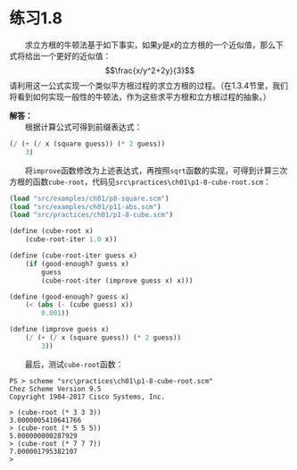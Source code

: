 # 练习1.8
&emsp;&emsp;求立方根的牛顿法基于如下事实，如果$y$是$x$的立方根的一个近似值，那么下式将给出一个更好的近似值：$$\frac{x/y^2+2y}{3}$$请利用这一公式实现一个类似平方根过程的求立方根的过程。（在1.3.4节里，我们将看到如何实现一般性的牛顿法，作为这些求平方根和立方根过程的抽象。）  

**解答：**  
&emsp;&emsp;根据计算公式可得到前缀表达式：  
```lisp
(/ (+ (/ x (square guess)) (* 2 guess)) 
    3)
```
&emsp;&emsp;将`improve`函数修改为上述表达式，再按照`sqrt`函数的实现，可得到计算三次方根的函数`cube-root`，代码见`src\practices\ch01\p1-8-cube-root.scm`：  
```lisp
(load "src/examples/ch01/p8-square.scm")
(load "src/examples/ch01/p11-abs.scm")
(load "src/practices/ch01/p1-8-cube.scm")

(define (cube-root x)
    (cube-root-iter 1.0 x))

(define (cube-root-iter guess x)
    (if (good-enough? guess x)
        guess
        (cube-root-iter (improve guess x) x)))

(define (good-enough? guess x)
    (< (abs (- (cube guess) x)) 
        0.001))

(define (improve guess x)
    (/ (+ (/ x (square guess)) (* 2 guess)) 
        3))
```
&emsp;&emsp;最后，测试`cube-root`函数：
```shell
PS > scheme "src\practices\ch01\p1-8-cube-root.scm"
Chez Scheme Version 9.5
Copyright 1984-2017 Cisco Systems, Inc.

> (cube-root (* 3 3 3))
3.0000005410641766
> (cube-root (* 5 5 5))
5.000000000287929
> (cube-root (* 7 7 7))
7.000001795382107
>
```